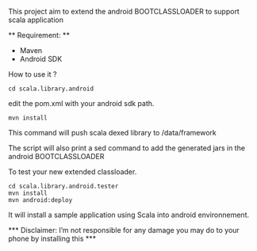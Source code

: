 This project aim to extend the android BOOTCLASSLOADER to support scala application

** Requirement: **

  *  Maven
  *  Android SDK

How to use it ?

    cd scala.library.android

edit the pom.xml with your android sdk path.

    mvn install

This command will push scala dexed library to /data/framework

The script will also print a sed command to add the generated jars in the android BOOTCLASSLOADER

To test your new extended classloader.

    cd scala.library.android.tester
    mvn install
    mvn android:deploy

It will install a sample application using Scala into android environnement.











*** Disclaimer: I’m not responsible for any damage you may do to your phone by installing this ***